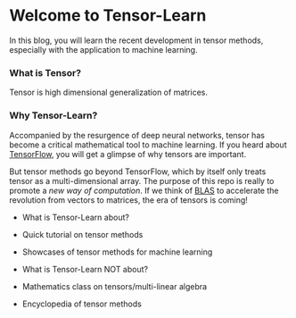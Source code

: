 # Welcome to Tensor-Learn
In this blog, you will learn the recent development in tensor methods, especially with the application to machine learning.

### What is Tensor?
Tensor is high dimensional generalization of matrices. 

### Why Tensor-Learn?

Accompanied by the resurgence of deep neural networks, tensor has become a critical mathematical tool to machine learning. If you heard about [TensorFlow](https://www.tensorflow.org/), you will get a glimpse of why tensors are important.   

But tensor methods go beyond TensorFlow, which by itself only treats tensor as a multi-dimensional array. The purpose of this repo is really to promote a *new way of computation*. If we think of [BLAS](http://www.netlib.org/blas/) to accelerate the revolution from vectors to matrices, the era of tensors is coming!
  
- What is Tensor-Learn about?

* Quick tutorial on tensor methods

* Showcases of tensor methods for machine learning
 
- What is Tensor-Learn NOT about?

* Mathematics class on tensors/multi-linear algebra

* Encyclopedia of tensor methods 
